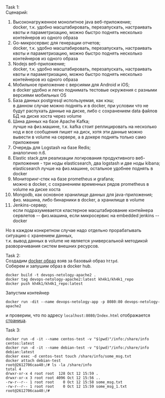 Task 1: \
Сценарий:

1. Высоконагруженное монолитное java веб-приложение; \
docker, т.к. удобно масштабировать, перезапускать, настраивать квоты и параметризацию, можно быстро поднять несколько контейнеров из одного образа
2. Go-микросервис для генерации отчетов; \
docker, т.к. удобно масштабировать, перезапускать, настраивать квоты и параметризацию, можно быстро поднять несколько контейнеров из одного образа 
3. Nodejs веб-приложение; \
docker, т.к. удобно масштабировать, перезапускать, настраивать квоты и параметризацию, можно быстро поднять несколько контейнеров из одного образа 
4. Мобильное приложение c версиями для Android и iOS; \
в docker удобно и легко поднимать тестовые окружения с разными версиями мобильных OS 
5. База данных postgresql используемая, как кэш; \
в данном случае можно поднять и в docker, при условии что не будут распухать данные на диске, либо с сохранением data файлов БД на диске хоста через volume
6. Шина данных на базе Apache Kafka; \
лучше на физ.машине, т.к. kafka стоит реплицировать на несколько нод и все сообщения пишет на диск, хотя эти данные можно вывести в volume на сервере, а в докере поднять только само приложение 
7. Очередь для Logstash на базе Redis; \
аналогично п.6.
8. Elastic stack для реализации логирования продуктивного веб-приложения - три ноды elasticsearch, два logstash и две ноды kibana; \
elasticsearch лучше на физ.машине, остальное удобнее поднять в docker
9. Мониторинг-стек на базе prometheus и grafana; \
можно в docker, с сохранением временных рядов prometheus в volume на диске хоста
10. Mongodb, как основное хранилище данных для java-приложения; \
физ. машина, либо бинарники в docker, а хранилище в volume
11. Jenkins-сервер; \
если подразумевается кластерное масштабирование контейнера сервлетов -- физ.машина, если микросервис на embedded jenkins -- docker

Но в каждом конкретном случае надо отдельно прорабатывать ситуацию с хранением данных, \
т.к. вывод данных в volume не является универсальной методикой разворачивания систем внешних ресурсов.

Task 2: \
Создадим [docker образ](Dockerfile) взяв за базовый образ ```httpd```.\
Соберем и запушим образ в docker hub.
```
docker build -t devops-netology-apache2 .
docker tag devops-netology-apache2:latest kh4k1/kh4k1_repo
docker push kh4k1/kh4k1_repo:latest
```
Запустим контейнер
```
docker run -dit --name devops-netology-app -p 8080:80 devops-netology-apache2
```
и проверим, что по адресу ```localhost:8080/Index.html``` отображается [страница](public-html/Index.html).

Task 3:
```
docker run -d -it --name centos-test -v "$(pwd)"/info:/share/info centos:latest
docker run -d -it --name debian-test -v "$(pwd)"/info:/share/info debian:latest
docker exec -d centos-test touch /share/info/some_msg.txt
docker attach debian-test
root@2612706caa40:/# ls -la /share/info
total 4
drwxr-xr-x 4 root root  128 Oct 12 15:59 .
drwxr-xr-x 3 root root 4096 Oct 12 15:56 ..
-rw-r--r-- 1 root root    0 Oct 12 15:58 some_msg.txt
-rw-r--r-- 1 root root    0 Oct 12 15:59 some_msg_1.txt
root@2612706caa40:/#
```